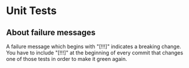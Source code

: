 # Unit Tests

## About failure messages

A failure message which begins with "[!!!]" indicates a breaking change.
You have to include "[!!!]" at the beginning of every commit that changes one of those tests in order to make it green again.
